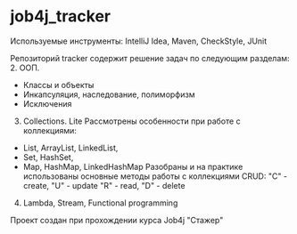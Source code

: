 # job4j_tracker
Используемые инструменты: IntelliJ Idea, Maven, CheckStyle, JUnit

Репозиторий tracker содержит решение задач по следующим разделам:
2. ООП. 
- Классы и объекты
- Инкапсуляция, наследование, полиморфизм
- Исключения
3. Collections. Lite
Рассмотрены особенности при работе с коллекциями: 
- List, ArrayList, LinkedList,
- Set, HashSet,
- Map, HashMap, LinkedHashMap
Разобраны и на практике использованы основные методы работы с коллекциями CRUD:
    "C" - create,
    "U" - update
    "R" - read,
    "D" - delete    
4. Lambda, Stream, Functional programming

Проект создан при прохождении курса Job4j "Стажер"